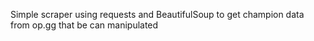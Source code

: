 Simple scraper using requests and BeautifulSoup to get champion data from op.gg that be can manipulated
